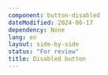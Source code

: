 ```yaml
---
component: button-disabled
dateModified: 2024-06-17
dependency: None
lang: en
layout: side-by-side
status: "For review"
title: Disabled button
---
```

